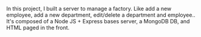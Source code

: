 In this project, I built a server to manage a factory.
Like add a new employee, add a new department, edit/delete a department and employee..
It's composed of a Node JS + Express bases server, a MongoDB DB, and HTML paged in the front.
